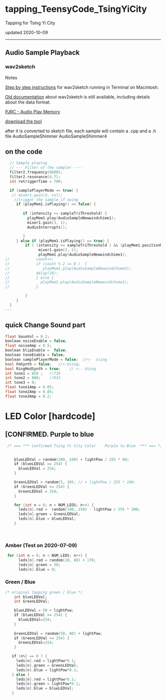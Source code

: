 # tapping_TeensyCode_TsingYiCity
 Tapping for Tsing Yi City

updated 2020-10-09

---

## Audio  Sample Playback 
### wav2sketch 
Notes

[Step by step instructions](https://forum.pjrc.com/threads/42401-Instructions-or-tutorials-for-using-wav2sketch?p=135069&viewfull=1#post135069) for wav2sketch running in Terminal on Macintosh.

[Old documentation](https://www.pjrc.com/teensy/td_libs_AudioPlayMemory.html) about wav2sketch is still available, including details about the data format.

[PJRC - Audio Play Memory](https://www.pjrc.com/teensy/td_libs_AudioPlayMemory.html)

[download the tool](https://github.com/PaulStoffregen/Audio/tree/master/extras/wav2sketch)

after it is converted to sketch file, each sample will contain a .cpp  and a .h file 
AudioSampleShimmer
AudioSampleShimmer4


## on the code

``` cpp
  // Sample playing 
  // --- Filter of the sampler ----
  filter2.frequency(8600);    
  filter2.resonance(4.7);
  int retriggerTime = 700;

  if (samplePlayerMode == true) {
   // mixer1.gain(3, vol);
    //trigger the sample if swing
     if (playMem1.isPlaying() == false) { 
      
        if (intensity >= sampleTriThreshold) { 
          playMem1.play(AudioSampleNewwindchime1);  
          mixer1.gain(3, 1);
          AudioInterrupts();

        }
     } else if (playMem1.isPlaying() == true) {
         if ( (intensity >= sampleTriThreshold ) && (playMem1.positionMillis() >retriggerTime) ) { 
               mixer1.gain(3, 1);
               playMem1.play(AudioSampleNewwindchime1);
//            count++;
//            if (count % 2 == 0 )  { 
//               playMem1.play(AudioSampleNewwindchime3);
//            delay(10);
//            } else { 
//              playMem1.play(AudioSampleNewwindchime1);
//            }

         }
     }    
  }
---
```

## quick Change Sound part 
``` cpp
float baseVol = 0.2;
boolean noiseEnable = false;
float noiseAmp = 0.5;
boolean blipEnable =  false;
boolean toneEnable = false;
boolean samplePlayerMode = false;  //<-  using
bool FmSynth = false;   //<-Using;  
bool RingModSynth = true;    // <-- Using
int tone1 = 659 ;   //739
int tone2 = 880;    //932
int tone3 = 0;
float tone1Amp = 0.05;
float tone2Amp = 0.05;
float tone3Amp = 0.2;
```


# LED Color [hardcode]
## [CONFIRMED.  Purple to blue

``` cpp
 /* === *** Confirmed Tsing Yi City Color    Purple to Blue  *** === */

  
    blueLEDVal = random(200, 240) + lightPow / 255 * 60;
    if (blueLEDVal >= 254) {
      blueLEDVal = 254;
    }

    GreenLEDVal = random(5, 10); // + lightPow / 255 * 100;
    if (GreenLEDVal >= 254) {
      GreenLEDVal = 254;
    }

    for (int n = 0; n < NUM_LEDS; n++) {
      leds[n].red =  random(190, 250) - lightPow / 255 * 200;
      leds[n].green = GreenLEDVal;
      leds[n].blue = blueLEDVal;
    }
    
    
```
### Amber (Test on 2020-07-09)
``` cpp
 for (int n = 0; n < NUM_LEDS; n++) {
      leds[n].red = random(10, 80) + 170;
      leds[n].green = 30;
      leds[n].blue = 0;
```
### Green / Blue 
``` cpp
/* original tapping green / blue */ 
    int blueLEDVal;
    int GreenLEDVal;

    blueLEDVal = 50 + lightPow;
    if (blueLEDVal >= 254) { 
      blueLEDVal=254;
    }
    
    GreenLEDVal = random(50, 80) + lightPow;
    if (GreenLEDVal >= 254) { 
      GreenLEDVal=254;
    }

   if (n%2 == 0 ) { 
     leds[n].red = lightPow*0.1;
     leds[n].green = GreenLEDVal;
     leds[n].blue = lightPow*0.1;
   } else {
     leds[n].red = lightPow*0.1;
     leds[n].green = lightPow*0.1;
     leds[n].blue = blueLEDVal;
   }
   ```


